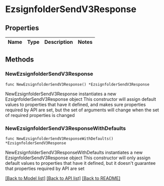 # EzsignfolderSendV3Response

## Properties

Name | Type | Description | Notes
------------ | ------------- | ------------- | -------------

## Methods

### NewEzsignfolderSendV3Response

`func NewEzsignfolderSendV3Response() *EzsignfolderSendV3Response`

NewEzsignfolderSendV3Response instantiates a new EzsignfolderSendV3Response object
This constructor will assign default values to properties that have it defined,
and makes sure properties required by API are set, but the set of arguments
will change when the set of required properties is changed

### NewEzsignfolderSendV3ResponseWithDefaults

`func NewEzsignfolderSendV3ResponseWithDefaults() *EzsignfolderSendV3Response`

NewEzsignfolderSendV3ResponseWithDefaults instantiates a new EzsignfolderSendV3Response object
This constructor will only assign default values to properties that have it defined,
but it doesn't guarantee that properties required by API are set


[[Back to Model list]](../README.md#documentation-for-models) [[Back to API list]](../README.md#documentation-for-api-endpoints) [[Back to README]](../README.md)


